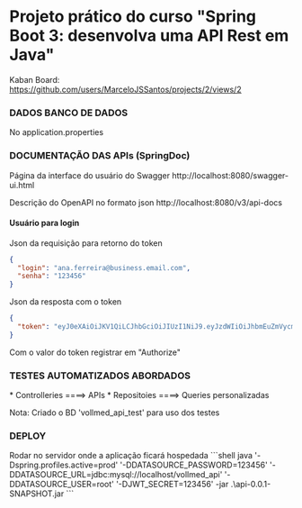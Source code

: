 <h1>Projeto prático do curso "Spring Boot 3:
desenvolva uma API Rest em Java"</h1> 

Kaban Board: <https://github.com/users/MarceloJSSantos/projects/2/views/2>


<h3>DADOS BANCO DE DADOS</h3>
No application.properties


<h3>DOCUMENTAÇÃO DAS APIs (SpringDoc)</h3>

Página da interface do usuário do Swagger
http://localhost:8080/swagger-ui.html

Descrição do OpenAPI no formato json
http://localhost:8080/v3/api-docs

<h4>Usuário para login</h4>

Json da requisição para retorno do token
```json
{
  "login": "ana.ferreira@business.email.com",
  "senha": "123456"
}
````

Json da resposta com o token

```json
{
  "token": "eyJ0eXAiOiJKV1QiLCJhbGciOiJIUzI1NiJ9.eyJzdWIiOiJhbmEuZmVycmVpcmFAYnVzaW5lc3MuZW1haWwuY29tIiwiaXNzIjoiQVBJIFZvbGwubWVkIiwiaWQiOjEsImV4cCI6MTczMjcyMjk4M30.4JGt1i_pKS4kkyo7Cd-2vg_LOcneFVD_Ik_RK4JfL_Q"
}
```

Com o valor do token registrar em "Authorize"

<h3>TESTES AUTOMATIZADOS ABORDADOS</h3>
* Controlleries    ====>   APIs
* Repositoies      ====>   Queries personalizadas

Nota: Criado o BD 'vollmed_api_test' para uso dos testes

<h3>DEPLOY</h3>
Rodar no servidor onde a aplicação ficará hospedada
```shell
java '-Dspring.profiles.active=prod' '-DDATASOURCE_PASSWORD=123456' '-DDATASOURCE_URL=jdbc:mysql://localhost/vollmed_api' '-DDATASOURCE_USER=root' '-DJWT_SECRET=123456' -jar .\api-0.0.1-SNAPSHOT.jar
```


